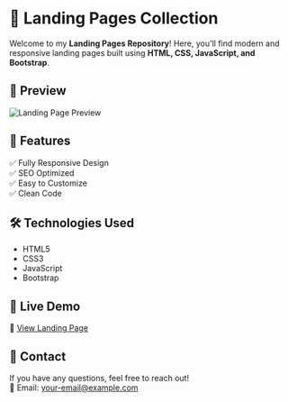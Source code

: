 # 🚀 Landing Pages Collection  

Welcome to my **Landing Pages Repository**! Here, you'll find modern and responsive landing pages built using **HTML, CSS, JavaScript, and Bootstrap**.  

## 🌟 Preview  
![Landing Page Preview](assets/landing-page-preview.png)  

## 📌 Features  
✅ Fully Responsive Design  
✅ SEO Optimized  
✅ Easy to Customize  
✅ Clean Code  

## 🛠 Technologies Used  
- HTML5  
- CSS3  
- JavaScript  
- Bootstrap  


## 🚀 Live Demo  
🔗 [View Landing Page]([https://your-username.github.io/landing-pages/](https://financial-modelling-equity-research.netlify.app/))  

## 📩 Contact  
If you have any questions, feel free to reach out!  
📧 Email: your-email@example.com  
